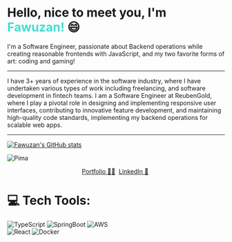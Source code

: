 <h1> Hello, nice to meet you, I'm <strong style="color:#41ded3">Fawuzan!</strong>  😄</h1>



<p> I'm a Software  Engineer, passionate about Backend operations while creating reasonable frontends with JavaScript, and my two favorite forms of art: coding and gaming!</p>
<hr>
I have 3+ years of experience in the software industry, where I have undertaken various types of work including freelancing, and software development in fintech teams. I am a Software Engineer at ReubenGold, where I play a pivotal role in designing and implementing responsive user interfaces, contributing to innovative feature development, and maintaining high-quality code standards, implementing my backend operations for scalable web apps.
<hr>


[![Fawuzan's GitHub stats](https://github-readme-stats.vercel.app/api?username=fawuzantech&hide=stars&show_icons=true&theme=dark#gh-dark-mode-only&count_private=true)](https://github.com/fawuzantech/github-readme-stats)

<p align="left"> <img src="https://komarev.com/ghpvc/?username=elcruzo&label=Profile%20views&color=0e75b6&style=flat" alt="Pima" /> </p>

<center>

[Portfolio 👨‍🎓](https://fawuzan.vercel.app/)&nbsp;
[LinkedIn 💼](https://www.linkedin.com/in/fawuzanibrahim/)&nbsp;


</center>


# 💻 Tech Tools:
![TypeScript](https://img.shields.io/badge/typescript-%23007ACC.svg?style=for-the-badge&logo=typescript&logoColor=white) 
![SpringBoot](https://img.shields.io/badge/spring-%236DB33F.svg?style=for-the-badge&logo=spring&logoColor=white) 
![AWS](https://img.shields.io/badge/AWS-%23FF9900.svg?style=for-the-badge&logo=amazon-aws&logoColor=white)  
![React](https://img.shields.io/badge/react-%2320232a.svg?style=for-the-badge&logo=react&logoColor=%2361DAFB) 
![Docker](https://img.shields.io/badge/docker-%230db7ed.svg?style=for-the-badge&logo=docker&logoColor=white) 




